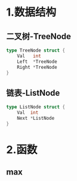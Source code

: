 # 1.数据结构

## 二叉树-TreeNode

```go
type TreeNode struct {
	Val   int
	Left  *TreeNode
	Right *TreeNode
}
```

## 链表-ListNode

```go
type ListNode struct {
	Val  int
	Next *ListNode
}
```

# 2.函数

## max

